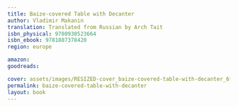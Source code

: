 ```yaml
---
title: Baize-covered Table with Decanter
author: Vladimir Makanin
translation: Translated from Russian by Arch Tait
isbn_physical: 9780930523664
isbn_ebook: 9781887378420
region: europe

amazon:
goodreads:

cover: assets/images/RESIZED-cover_baize-covered-table-with-decanter_6fe4.jpg
permalink: baize-covered-table-with-decanter
layout: book
---
```

